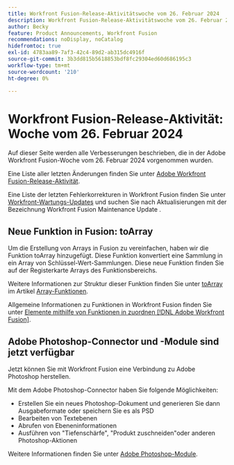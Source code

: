 ```yaml
---
title: Workfront Fusion-Release-Aktivitätswoche vom 26. Februar 2024
description: Workfront Fusion-Release-Aktivitätswoche vom 26. Februar 2024
author: Becky
feature: Product Announcements, Workfront Fusion
recommendations: noDisplay, noCatalog
hidefromtoc: true
exl-id: 4783aa89-7af3-42c4-89d2-ab315dc4916f
source-git-commit: 3b3dd815b5618853bdf8fc29304ed60d686195c3
workflow-type: tm+mt
source-wordcount: '210'
ht-degree: 0%

---
```


# Workfront Fusion-Release-Aktivität: Woche vom 26. Februar 2024

Auf dieser Seite werden alle Verbesserungen beschrieben, die in der Adobe Workfront Fusion-Woche vom 26. Februar 2024 vorgenommen wurden.

Eine Liste aller letzten Änderungen finden Sie unter [Adobe Workfront Fusion-Release-Aktivität](../../../product-announcements/product-releases/fusion-release-activity/fusion-release-activity.md).

Eine Liste der letzten Fehlerkorrekturen in Workfront Fusion finden Sie unter [Workfront-Wartungs-Updates](https://experienceleague.adobe.com/docs/workfront-known-issues/releases/current-updates.html) und suchen Sie nach Aktualisierungen mit der Bezeichnung Workfront Fusion Maintenance Update .

## Neue Funktion in Fusion: toArray

Um die Erstellung von Arrays in Fusion zu vereinfachen, haben wir die Funktion toArray hinzugefügt. Diese Funktion konvertiert eine Sammlung in ein Array von Schlüssel-Wert-Sammlungen. Diese neue Funktion finden Sie auf der Registerkarte Arrays des Funktionsbereichs.

Weitere Informationen zur Struktur dieser Funktion finden Sie unter [toArray](/help/quicksilver/workfront-fusion/functions/array-functions.md#toarray) im Artikel [Array-Funktionen](/help/quicksilver/workfront-fusion/functions/array-functions.md).

Allgemeine Informationen zu Funktionen in Workfront Fusion finden Sie unter [Elemente mithilfe von Funktionen in zuordnen [!DNL Adobe Workfront Fusion]](/help/quicksilver/workfront-fusion/functions/map-using-functions.md).

## Adobe Photoshop-Connector und -Module sind jetzt verfügbar

Jetzt können Sie mit Workfront Fusion eine Verbindung zu Adobe Photoshop herstellen.

Mit dem Adobe Photoshop-Connector haben Sie folgende Möglichkeiten:

* Erstellen Sie ein neues Photoshop-Dokument und generieren Sie dann Ausgabeformate oder speichern Sie es als PSD
* Bearbeiten von Textebenen
* Abrufen von Ebeneninformationen
* Ausführen von &quot;Tiefenschärfe&quot;, &quot;Produkt zuschneiden&quot;oder anderen Photoshop-Aktionen

Weitere Informationen finden Sie unter [Adobe Photoshop-Module](/help/quicksilver/workfront-fusion/apps-and-their-modules/adobe-photoshop-modules.md).
